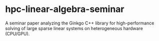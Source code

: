 # hpc-linear-algebra-seminar
A seminar paper analyzing the Ginkgo C++ library for high-performance solving of large sparse linear systems on heterogeneous hardware (CPU/GPU).
